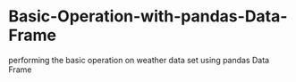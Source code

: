 # Basic-Operation-with-pandas-Data-Frame
performing the basic operation on weather data set using pandas Data Frame
